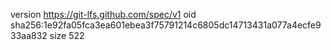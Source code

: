 version https://git-lfs.github.com/spec/v1
oid sha256:1e92fa05fca3ea601ebea3f75791214c6805dc14713431a077a4ecfe933aa832
size 522

